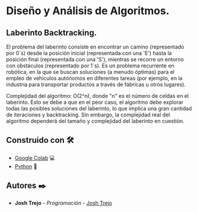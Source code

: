 # Diseño y Análisis de Algoritmos.

## Laberinto Backtracking.

El problema del laberinto consiste en encontrar un camino (representado por 0´s) desde la posición inicial (representada con una 'E') hasta la posición final (representada con una 'S'), mientras se recorre un entorno con obstáculos (representado por 1´s). Es un problema recurrente en robótica, en la que se buscan soluciones (a menudo óptimas) para el empleo de vehículos autónomos en diferentes tareas (por ejemplo, en la industria para transportar productos a través de fábricas u otros lugares).

Complejidad del algoritmo: O(2^n), donde "n" es el número de celdas en el laberinto. Esto se debe a que en el peor caso, el algoritmo debe explorar todas las posibles soluciones del laberinto, lo que implica una gran cantidad de iteraciones y backtracking. Sin embargo, la complejidad real del algoritmo dependerá del tamaño y complejidad del laberinto en cuestión.

## Construido con 🛠️

* [Google Colab](https://colab.research.google.com) 💻
* [Python](https://www.python.org) 🐍

## Autores ✒️

* **Josh Trejo** - *Programación* - [Josh Trejo](https://github.com/jorgejoshuatt)
